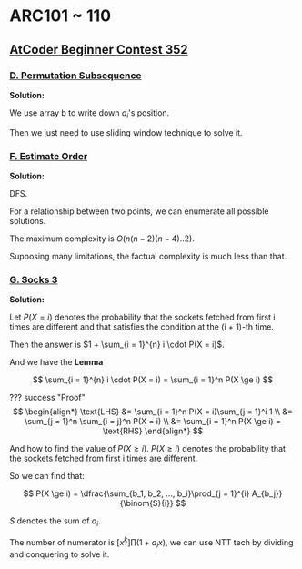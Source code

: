 # ARC101 ~ 110




## [AtCoder Beginner Contest 352](https://atcoder.jp/contests/abc352)

### [D. Permutation Subsequence](https://atcoder.jp/contests/abc352/tasks/abc352_d)

**Solution:**

We use array b to write down $a_i$'s position.

Then we just need to use sliding window technique to solve it. 

### [F. Estimate Order](https://atcoder.jp/contests/abc352/tasks/abc352_f)

**Solution:**

DFS.

For a relationship between two points, we can enumerate all possible solutions.

The maximum complexity is $O(n(n - 2)(n - 4) .. 2)$.

Supposing many limitations, the factual complexity is much less than that.

### [G. Socks 3](https://atcoder.jp/contests/abc352/tasks/abc352_g)

**Solution:**

Let $P(X = i)$ denotes the probability that the sockets fetched from first i times are different and that satisfies the condition at the (i + 1)-th time.

Then the answer is $1 + \sum_{i = 1}^{n} i \cdot P(X = i)$.

And we have the **Lemma** 

$$
\sum_{i = 1}^{n} i \cdot P(X = i) = \sum_{i = 1}^n P(X \ge i)
$$

??? success "Proof"
    $$
        \begin{align*}
        \text{LHS} &= \sum_{i = 1}^n P(X = i)\sum_{j = 1}^i 1 \\
                   &= \sum_{j = 1}^n \sum_{i = j}^n P(X = i) \\
                   &= \sum_{i = 1}^n P(X \ge i) = \text{RHS}
        \end{align*}
    $$

And how to find the value of $P(X \ge i)$. 
$P(X \ge i)$ denotes the probability that the sockets fetched from first i times are different.

So we can find that:

$$
    P(X \ge i) = \dfrac{\sum_{b_1, b_2, ..., b_i}\prod_{j = 1}^{i} A_{b_j}}{\binom{S}{i}} 
$$

$S$ denotes the sum of $a_i$.

The number of numerator is $[x^k]\prod (1 + a_ix)$, we can use NTT tech by dividing and conquering to solve it.

